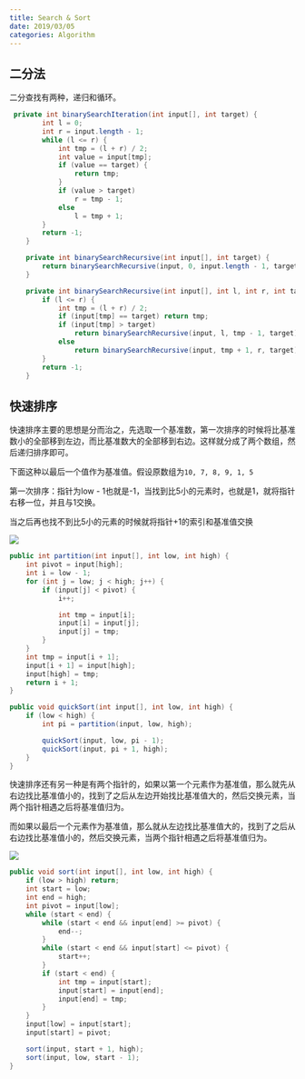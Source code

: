 ```yaml
---
title: Search & Sort
date: 2019/03/05
categories: Algorithm
---
```


## 二分法
二分查找有两种，递归和循环。
```java
 private int binarySearchIteration(int input[], int target) {
        int l = 0;
        int r = input.length - 1;
        while (l <= r) {
            int tmp = (l + r) / 2;
            int value = input[tmp];
            if (value == target) {
                return tmp;
            }
            if (value > target)
                r = tmp - 1;
            else
                l = tmp + 1;
        }
        return -1;
    }

    private int binarySearchRecursive(int input[], int target) {
        return binarySearchRecursive(input, 0, input.length - 1, target);
    }

    private int binarySearchRecursive(int input[], int l, int r, int target) {
        if (l <= r) {
            int tmp = (l + r) / 2;
            if (input[tmp] == target) return tmp;
            if (input[tmp] > target)
                return binarySearchRecursive(input, l, tmp - 1, target);
            else
                return binarySearchRecursive(input, tmp + 1, r, target);
        }
        return -1;
    }
```
## 快速排序
快速排序主要的思想是分而治之，先选取一个基准数，第一次排序的时候将比基准数小的全部移到左边，而比基准数大的全部移到右边。这样就分成了两个数组，然后递归排序即可。

下面这种以最后一个值作为基准值。假设原数组为`10, 7, 8, 9, 1, 5`

第一次排序：指针为low - 1也就是-1，当找到比5小的元素时，也就是1，就将指针右移一位，并且与1交换。

当之后再也找不到比5小的元素的时候就将指针+1的索引和基准值交换

![](/assets/Algorith_SearchAndSort/quick_sort.jpg)
```java
public int partition(int input[], int low, int high) {
    int pivot = input[high];
    int i = low - 1;
    for (int j = low; j < high; j++) {
        if (input[j] < pivot) {
            i++;

            int tmp = input[i];
            input[i] = input[j];
            input[j] = tmp;
        }
    }
    int tmp = input[i + 1];
    input[i + 1] = input[high];
    input[high] = tmp;
    return i + 1;
}

public void quickSort(int input[], int low, int high) {
    if (low < high) {
        int pi = partition(input, low, high);

        quickSort(input, low, pi - 1);
        quickSort(input, pi + 1, high);
    }
}
```

快速排序还有另一种是有两个指针的，如果以第一个元素作为基准值，那么就先从右边找比基准值小的，找到了之后从左边开始找比基准值大的，然后交换元素，当两个指针相遇之后将基准值归为。

而如果以最后一个元素作为基准值，那么就从左边找比基准值大的，找到了之后从右边找比基准值小的，然后交换元素，当两个指针相遇之后将基准值归为。

![](/assets/Algorith_SearchAndSort/quick_sort_two_pointer.jpg)
```java
public void sort(int input[], int low, int high) {
    if (low > high) return;
    int start = low;
    int end = high;
    int pivot = input[low];
    while (start < end) {
        while (start < end && input[end] >= pivot) {
            end--;
        }
        while (start < end && input[start] <= pivot) {
            start++;
        }
        if (start < end) {
            int tmp = input[start];
            input[start] = input[end];
            input[end] = tmp;
        }
    }
    input[low] = input[start];
    input[start] = pivot;

    sort(input, start + 1, high);
    sort(input, low, start - 1);
}
```